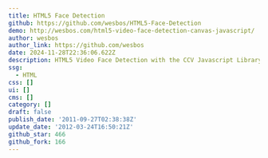 ```yaml
---
title: HTML5 Face Detection
github: https://github.com/wesbos/HTML5-Face-Detection
demo: http://wesbos.com/html5-video-face-detection-canvas-javascript/
author: wesbos
author_link: https://github.com/wesbos
date: 2024-11-28T22:36:06.622Z
description: HTML5 Video Face Detection with the CCV Javascript Library
ssg:
  - HTML
css: []
ui: []
cms: []
category: []
draft: false
publish_date: '2011-09-27T02:38:38Z'
update_date: '2012-03-24T16:50:21Z'
github_star: 466
github_fork: 166
---
```

